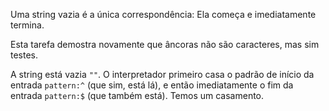 Uma string vazia é a única correspondência: Ela começa e imediatamente termina.

Esta tarefa demostra novamente que âncoras não são caracteres, mas sim testes.

A string está vazia `""`. O interpretador primeiro casa o padrão de início da entrada `pattern:^` (que sim, está lá), e então imediatamente o fim da entrada `pattern:$` (que também está). Temos um casamento.
